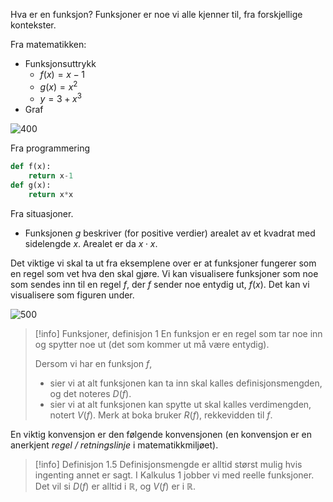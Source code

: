 Hva er en funksjon? Funksjoner er noe vi alle kjenner til, fra forskjellige kontekster.

Fra matematikken:

- Funksjonsuttrykk
    - $f(x) = x-1$
    - $g(x) = x^2$
    - $y = 3+x^3$
- Graf 

![400](Files/grafer%204.svg)

Fra programmering

```python {pre}
def f(x):
    return x-1
def g(x):
    return x*x
```

Fra situasjoner.
- Funksjonen $g$ beskriver (for positive verdier) arealet av et kvadrat med sidelengde $x$. Arealet er da $x\cdot x$. 

Det viktige vi skal ta ut fra eksemplene over er at funksjoner fungerer som en regel som vet hva den skal gjøre. Vi kan visualisere funksjoner som noe som sendes inn til en regel $f$, der $f$ sender noe entydig ut, $f(x)$. Det kan vi visualisere som figuren under.
 
![500](Files/funksjoner.svg)

> [!info] Funksjoner, definisjon 1
> En funksjon er en regel som tar noe inn og spytter noe ut (det som kommer ut må være entydig).
>
> Dersom vi har en funksjon $f$, 
> - sier vi at alt funksjonen kan ta inn skal kalles definisjonsmengden, og det noteres $D(f)$.
> - sier vi at alt funksjonen kan spytte ut skal kalles verdimengden, notert $V(f)$. Merk at boka bruker $R(f)$, rekkevidden til $f$.

En viktig konvensjon er den følgende konvensjonen (en konvensjon er en anerkjent *regel / retningslinje* i matematikkmiljøet).

> [!info] Definisjon 1.5
> Definisjonsmengde er alltid størst mulig hvis ingenting annet er sagt.
> I Kalkulus 1 jobber vi med reelle funksjoner. Det vil si $D(f)$ er alltid i $\mathbb{R}$, og $V(f)$ er i $\mathbb{R}$. 
>  
